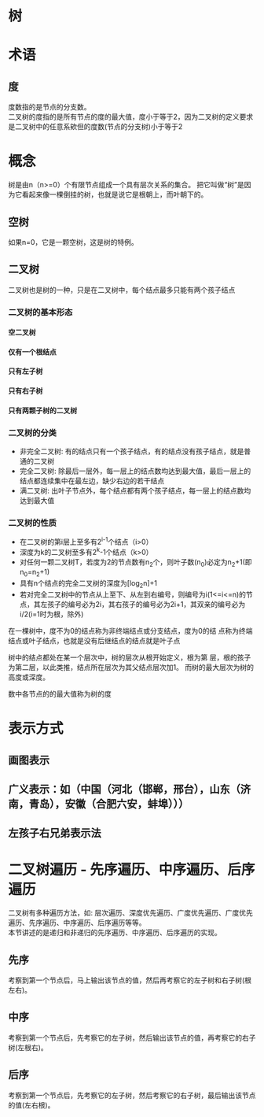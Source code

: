 # 树
# 术语
## 度
度数指的是节点的分支数。  
二叉树的度指的是所有节点的度的最大值，度小于等于2，因为二叉树的定义要求是二叉树中的任意系欸但的度数(节点的分支树)小于等于2
# 概念
树是由n（n>=0）个有限节点组成一个具有层次关系的集合。 把它叫做“树”是因为它看起来像一棵倒挂的树，也就是说它是根朝上，而叶朝下的。
## 空树
如果n=0，它是一颗空树，这是树的特例。
## 二叉树
二叉树也是树的一种，只是在二叉树中，每个结点最多只能有两个孩子结点
### 二叉树的基本形态
#### 空二叉树
#### 仅有一个根结点
#### 只有左子树
#### 只有右子树
#### 只有两颗子树的二叉树
### 二叉树的分类
- 非完全二叉树: 有的结点只有一个孩子结点，有的结点没有孩子结点，就是普通的二叉树
- 完全二叉树: 除最后一层外，每一层上的结点数均达到最大值，最后一层上的结点都连续集中在最左边，缺少右边的若干结点
- 满二叉树: 出叶子节点外，每个结点都有两个孩子结点，每一层上的结点数均达到最大值

### 二叉树的性质
- 在二叉树的第i层上至多有2<sup>i-1</sup>个结点（i>0）
- 深度为k的二叉树至多有2<sup>k</sup>-1个结点（k>0）
- 对任何一颗二叉树T，若度为2的节点数有n<sub>2</sub>个，则叶子数(n<sub>0</sub>)必定为n<sub>2</sub>+1(即n<sub>0</sub>=n<sub>2</sub>+1)
- 具有n个结点的完全二叉树的深度为[log<sub>2</sub>n]+1
- 若对完全二叉树中的节点从上至下、从左到右编号，则编号为i(1<=i<=n)的节点，其左孩子的编号必为2i，其右孩子的编号必为2i+1，其双亲的编号必为i/2(i=1时为根，除外)

在一棵树中，度不为0的结点称为非终端结点或分支结点，度为0的结 点称为终端结点或叶子结点，也就是没有后继结点的结点就是叶子点

树中的结点都处在某一个层次中，树的层次从根开始定义，根为第 层，根的孩子为第二层，以此类推，结点所在层次为其父结点层次加1。 而树的最大层次为树的高度或深度。

数中各节点的的最大值称为树的度
# 表示方式
## 画图表示
## 广义表示：如（中国（河北（邯郸，邢台），山东（济南，青岛），安徽（合肥六安，蚌埠）））
## 左孩子右兄弟表示法

# 二叉树遍历 - 先序遍历、中序遍历、后序遍历
二叉树有多种遍历方法，如: 层次遍历、深度优先遍历、广度优先遍历、广度优先遍历、先序遍历、中序遍历、后序遍历等等。  
本节讲述的是递归和非递归的先序遍历、中序遍历、后序遍历的实现。
## 先序
考察到第一个节点后，马上输出该节点的值，然后再考察它的左子树和右子树(根左右)。
## 中序
考察到第一个节点后，先考察它的左子树，然后输出该节点的值，再考察它的右子树(左根右)。
## 后序
考察到第一个节点后，先考察它的左子树，然后考察它的右子树，最后输出该节点的值(左右根)。
